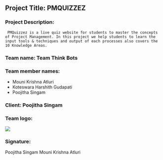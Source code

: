 ## Project Title: PMQUIZZEZ 

### Project Description: 
     PMQuizzez is a live quiz website for students to master the concepts of Project Management. In this project we help students to learn the input tools & techniques and output of each processes also covers the 10 Knowledge Areas.
     
### Team name: Team Think Bots

### Team member names:

- Mouni Krishna Atluri
- Koteswara Harshith Gudapati
- Poojitha Singam

### Client: Poojitha Singam

### Team logo:
![](https://github.com/PoojithaSingam/projectmanagement/blob/master/poo.PNG)


### Signature:

Poojitha Singam
Mouni Krishna Atluri

            
